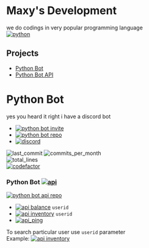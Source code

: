 # Maxy's Development
we do codings in very popular programming language \
[![python](https://img.shields.io/badge/-python-blue?logo=python&logoColor=white&style=for-the-badge)](https://python.org)

## Projects
- [Python Bot](https://github.com/maxy-devs#python-bot)
- [Python Bot API](https://github.com/maxy-devs#python-bot-)

# Python Bot
yes you heard it right i have a discord bot
- [![python bot invite](https://img.shields.io/badge/Invite%20it%20to%20your%20server-Python%20Bot-634ad8?logo=discord&logoColor=white)](https://discord.com/api/oauth2/authorize?client_id=912745278187126795&permissions=1239836650583&scope=applications.commands%20bot)
- [![python bot repo](https://img.shields.io/badge/Github%20repo-Python%20Bot-blue?logo=github&logoColor=white&labelColor=24282d)](https://github.com/maxy-devs/pythonbot)
- [![discord](https://img.shields.io/discord/910131051320475648?color=5865F2&label=Support%20server&logo=discord&logoColor=white)](https://discord.gg/jRK82RNx73)

![last_commit](https://img.shields.io/github/last-commit/maxy-dev/pythonbot/main)
![commits_per_month](https://img.shields.io/github/commit-activity/m/1randomguyspecial/pythonbot) \
![total_lines](https://img.shields.io/tokei/lines/github/1randomguyspecial/pythonbot) \
[![codefactor](https://img.shields.io/codefactor/grade/github/maxy-dev/pythonbot/main?label=codefactor&logo=codefactor)](https://www.codefactor.io/repository/github/maxy-dev/pythonbot)

### Python Bot [![api](https://img.shields.io/badge/API-e7641b?logo=replit&logoColor=white)](https://pb.number2d.repl.co/) 
[![python bot api repo](https://img.shields.io/badge/Github%20repo-Python%20Bot%20API-blue?logo=github&logoColor=white&labelColor=24282d)](https://github.com/maxy-devs/pythonbotapi)

- [![api balance](https://img.shields.io/badge/-api%2Fbalance-e7641b?logo=replit&logoColor=white)](https://pb.number2d.repl.co/api/balance) `userid`
- [![api inventory](https://img.shields.io/badge/-api%2Finventory-e7641b?logo=replit&logoColor=white)](https://pb.number2d.repl.co/api/inventory) `userid`
- [![api_ping](https://img.shields.io/badge/-api%2Fping-e7641b?logo=replit&logoColor=white)](https://pb.number2d.repl.co/api/ping)

To search particular user use `userid` parameter \
Example: [![api inventory](https://img.shields.io/badge/-%2Fbalance%3Fuserid%3D439788095483936768-e7641b?logo=replit&logoColor=white)](https://pb.number2d.repl.co/api/balance?userid=439788095483936768)
